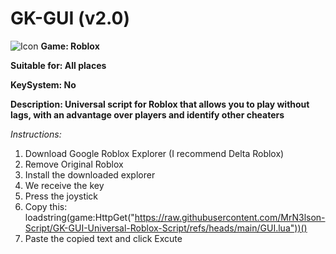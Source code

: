 # GK-GUI (v2.0)
![Icon](https://github.com/MrN3lson-Script/GK-Hub-Universal-Roblox-Script/blob/main/GK-GUI-Icon.png)
**Game: Roblox**

**Suitable for: All places**

**KeySystem: No**

**Description: Universal script for Roblox that allows you to play without lags, with an advantage over players and identify other cheaters**

*Instructions:*

1. Download Google Roblox Explorer (I recommend Delta Roblox) 
2. Remove Original Roblox 
3. Install the downloaded explorer 
4. We receive the key
5. Press the joystick 
6. Copy this: loadstring(game:HttpGet("https://raw.githubusercontent.com/MrN3lson-Script/GK-GUI-Universal-Roblox-Script/refs/heads/main/GUI.lua"))()
7. Paste the copied text and click Excute
